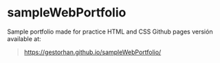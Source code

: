 # sampleWebPortfolio
Sample portfolio made for practice HTML and CSS 
Github pages versión available at:
> https://gestorhan.github.io/sampleWebPortfolio/
